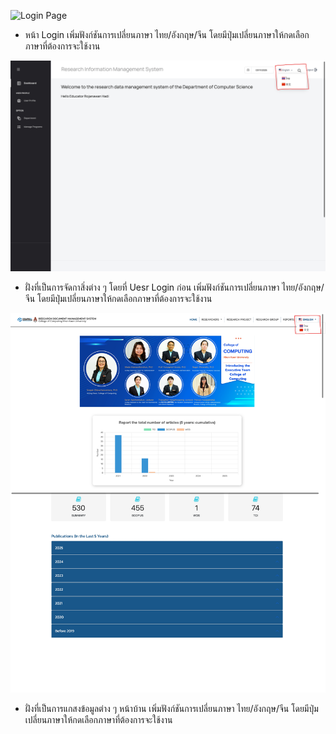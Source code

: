 ![Login Page](image.png)

- หน้า Login เพิ่มฟังก์ชันการเปลี่ยนภาษา ไทย/อังกฤษ/จีน โดยมีปุ่มเปลี่ยนภาษาให้กดเลือกภาษาที่ต้องการจะใช้งาน

![admin & staff](image-1.png)

- ฝั่งที่เป็นการจัดกาสิ่งต่าง ๆ โดยที่ Uesr Login ก่อน
  เพิ่มฟังก์ชันการเปลี่ยนภาษา ไทย/อังกฤษ/จีน โดยมีปุ่มเปลี่ยนภาษาให้กดเลือกภาษาที่ต้องการจะใช้งาน

![Home](image-2.png)

- ฝั่งที่เป็นการแกสงข้อมูลต่าง ๆ หน้าบ้าน
  เพิ่มฟังก์ชันการเปลี่ยนภาษา ไทย/อังกฤษ/จีน โดยมีปุ่มเปลี่ยนภาษาให้กดเลือกภาษาที่ต้องการจะใช้งาน
